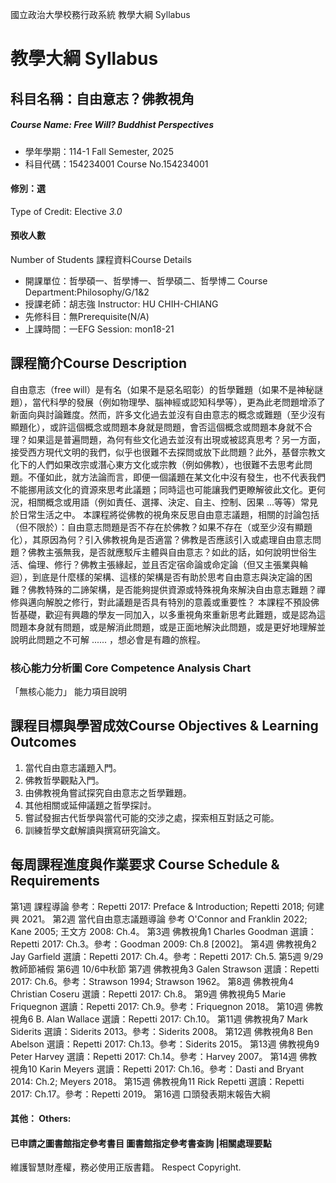 國立政治大學校務行政系統 教學大綱 Syllabus
# 教學大綱 Syllabus
##  科目名稱：自由意志？佛教視角
#####  Course Name: Free Will? Buddhist Perspectives
  * 學年學期：114-1 Fall Semester, 2025 
  * 科目代碼：154234001 Course No.154234001
#### 修別：選
Type of Credit: Elective 
_3.0_
#### 預收人數
Number of Students
課程資料Course Details
  * 開課單位：哲學碩一、哲學博一、哲學碩二、哲學博二 Course Department:Philosophy/G/1&2 
  * 授課老師：胡志強 Instructor: HU CHIH-CHIANG 
  * 先修科目：無Prerequisite(N/A)
  * 上課時間：一EFG Session: mon18-21
##  課程簡介Course Description
自由意志（free will）是有名（如果不是惡名昭彰）的哲學難題（如果不是神秘謎題），當代科學的發展（例如物理學、腦神經或認知科學等），更為此老問題增添了新面向與討論難度。然而，許多文化過去並沒有自由意志的概念或難題（至少沒有顯題化），或許這個概念或問題本身就是問題，會否這個概念或問題本身就不合理？如果這是普遍問題，為何有些文化過去並沒有出現或被認真思考？另一方面，接受西方現代文明的我們，似乎也很難不去探問或放下此問題？此外，基督宗教文化下的人們如果改宗或潛心東方文化或宗教（例如佛教），也很難不去思考此問題。不僅如此，就方法論而言，即便一個議題在某文化中沒有發生，也不代表我們不能挪用該文化的資源來思考此議題；同時這也可能讓我們更瞭解彼此文化。更何況，相關概念或用語（例如責任、選擇、決定、自主、控制、因果 ...等等）常見於日常生活之中。
本課程將從佛教的視角來反思自由意志議題，相關的討論包括（但不限於）：自由意志問題是否不存在於佛教？如果不存在（或至少沒有顯題化），其原因為何？引入佛教視角是否適當？佛教是否應該引入或處理自由意志問題？佛教主張無我，是否就應駁斥主體與自由意志？如此的話，如何說明世俗生活、倫理、修行？佛教主張緣起，並且否定宿命論或命定論（但又主張業與輪迴），到底是什麼樣的架構、這樣的架構是否有助於思考自由意志與決定論的困難？佛教特殊的二諦架構，是否能夠提供資源或特殊視角來解決自由意志難題？禪修與邁向解脫之修行，對此議題是否具有特別的意義或重要性？
本課程不預設佛哲基礎，歡迎有興趣的學友一同加入，以多重視角來重新思考此難題，或是認為這問題本身就有問題，或是解消此問題，或是正面地解決此問題，或是更好地理解並說明此問題之不可解 ...... ，想必會是有趣的旅程。
###  核心能力分析圖 Core Competence Analysis Chart
「無核心能力」 
能力項目說明
##  課程目標與學習成效Course Objectives & Learning Outcomes 
1. 當代自由意志議題入門。  
2. 佛教哲學觀點入門。  
3. 由佛教視角嘗試探究自由意志之哲學難題。  
4. 其他相關或延伸議題之哲學探討。  
5. 嘗試發掘古代哲學與當代可能的交涉之處，探索相互對話之可能。  
6. 訓練哲學文獻解讀與撰寫研究論文。
##  每周課程進度與作業要求 Course Schedule & Requirements
第1週 課程導論
參考：Repetti 2017: Preface & Introduction; Repetti 2018; 何建興 2021。
第2週 當代自由意志議題導論
參考 O'Connor and Franklin 2022; Kane 2005; 王文方 2008: Ch.4。
第3週 佛教視角1 Charles Goodman
選讀：Repetti 2017: Ch.3。參考：Goodman 2009: Ch.8 [2002]。
第4週 佛教視角2 Jay Garfield
選讀：Repetti 2017: Ch.4。參考：Repetti 2017: Ch.5.
第5週 9/29教師節補假
第6週 10/6中秋節
第7週 佛教視角3 Galen Strawson
選讀：Repetti 2017: Ch.6。參考：Strawson 1994; Strawson 1962。
第8週 佛教視角4 Christian Coseru
選讀：Repetti 2017: Ch.8。
第9週 佛教視角5 Marie Friquegnon
選讀：Repetti 2017: Ch.9。參考：Friquegnon 2018。
第10週 佛教視角6 B. Alan Wallace
選讀：Repetti 2017: Ch.10。
第11週 佛教視角7 Mark Siderits
選讀：Siderits 2013。參考：Siderits 2008。
第12週 佛教視角8 Ben Abelson
選讀：Repetti 2017: Ch.13。參考：Siderits 2015。
第13週 佛教視角9 Peter Harvey
選讀：Repetti 2017: Ch.14。參考：Harvey 2007。
第14週 佛教視角10 Karin Meyers
選讀：Repetti 2017: Ch.16。參考：Dasti and Bryant 2014: Ch.2; Meyers 2018。
第15週 佛教視角11 Rick Repetti
選讀：Repetti 2017: Ch.17。參考：Repetti 2019。
第16週 口頭發表期末報告大綱
####  其他： Others:
####  已申請之圖書館指定參考書目  圖書館指定參考書查詢 |相關處理要點
維護智慧財產權，務必使用正版書籍。 Respect Copyright.